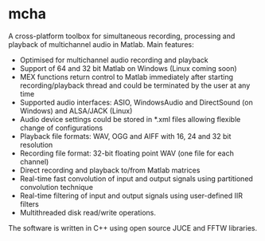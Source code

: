 mcha
====

A cross-platform toolbox for simultaneous recording, processing and playback of multichannel audio in Matlab.
Main features:

 - Optimised for multichannel audio recording and playback
 - Support of 64 and 32 bit Matlab on Windows (Linux coming soon)
 - MEX functions return control to Matlab immediately after starting recording/playback thread and could be terminated by the user at any time
 - Supported audio interfaces: ASIO, WindowsAudio and DirectSound (on Windows) and ALSA/JACK (Linux)
 - Audio device settings could be stored in *.xml files allowing flexible change of configurations
 - Playback file formats: WAV, OGG and AIFF with 16, 24 and 32 bit resolution
 - Recording file format: 32-bit floating point WAV (one file for each channel)
 - Direct recording and playback to/from Matlab matrices
 - Real-time fast convolution of input and output signals using partitioned convolution technique
 - Real-time filtering of input and output signals using user-defined IIR filters
 - Multithreaded disk read/write operations.

The software is written in C++ using open source JUCE and FFTW libraries.
